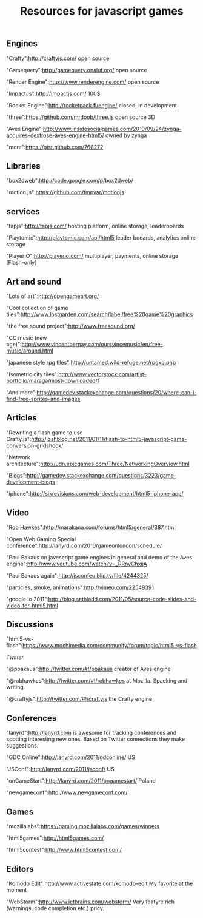 ﻿---
layout: post
title: Resources for javascript games
---

## Engines

"Crafty":http://craftyjs.com/ open source

"Gamequery":http://gamequery.onaluf.org/ open source

"Render Engine":http://www.renderengine.com/ open source

"ImpactJs":http://impactjs.com/ 100$

"Rocket Engine":http://rocketpack.fi/engine/ closed, in development

"three":https://github.com/mrdoob/three.js open source 3D

"Aves Engine":http://www.insidesocialgames.com/2010/09/24/zynga-acquires-dextrose-aves-engine-html5/ owned by zynga

"more":https://gist.github.com/768272

## Libraries

"box2dweb":http://code.google.com/p/box2dweb/

"motion.js":https://github.com/tmpvar/motionjs

## services

"tapjs":http://tapjs.com/ hosting platform, online storage, leaderboards

"Playtomic":http://playtomic.com/api/html5 leader boeards, analytics online storage

"PlayerIO":http://playerio.com/ multiplayer, payments, online storage [Flash-only]

## Art and sound

"Lots of art":http://opengameart.org/

"Cool collection of game tiles":http://www.lostgarden.com/search/label/free%20game%20graphics

"the free sound project":http://www.freesound.org/

"CC music (new age)":http://www.vincentbernay.com/oursvincemusic/en/free-music/around.html

"japanese style rpg tiles":http://untamed.wild-refuge.net/rpgxp.php

"Isometric city tiles":http://www.vectorstock.com/artist-portfolio/maraga/most-downloaded/1

"And more":http://gamedev.stackexchange.com/questions/20/where-can-i-find-free-sprites-and-images

## Articles

"Rewriting a flash game to use Crafty.js":http://joshblog.net/2011/01/11/flash-to-html5-javascript-game-conversion-gridshock/

"Network architecture":http://udn.epicgames.com/Three/NetworkingOverview.html

"Blogs":http://gamedev.stackexchange.com/questions/3223/game-development-blogs

"iphone":http://sixrevisions.com/web-development/html5-iphone-app/

## Video

"Rob Hawkes":http://marakana.com/forums/html5/general/387.html

"Open Web Gaming Special conference":http://lanyrd.com/2010/gameonlondon/schedule/

"Paul Bakaus on javescript game engines in general and demo of the Aves engine":http://www.youtube.com/watch?v=_RRnyChxijA

"Paul Bakaus again":http://jsconfeu.blip.tv/file/4244325/

"particles, smoke, animations":http://vimeo.com/22549391

"google io 2011":http://blog.sethladd.com/2011/05/source-code-slides-and-video-for-html5.html

## Discussions

"html5-vs-flash":https://www.mochimedia.com/community/forum/topic/html5-vs-flash

*Twitter*

"@pbakaus":http://twitter.com/#!/pbakaus creator of Aves engine

"@robhawkes":http://twitter.com/#!/robhawkes at Mozilla. Spaeking and writing.

"@craftyjs":http://twitter.com/#!/craftyjs the Crafty engine

## Conferences

"lanyrd":http://lanyrd.com is awesome for tracking conferences and spotting interesting new ones. Based on Twitter connections they make suggestions.

"GDC Online":http://lanyrd.com/2011/gdconline/ US

"JSConf":http://lanyrd.com/2011/jsconf/ US

"onGameStart":http://lanyrd.com/2011/ongamestart/ Poland

"newgameconf":http://www.newgameconf.com/

## Games

"mozillalabs":https://gaming.mozillalabs.com/games/winners

"html5games":http://html5games.com/

"html5contest":http://www.html5contest.com/

## Editors

"Komodo Edit":http://www.activestate.com/komodo-edit My favorite at the moment

"WebStorm":http://www.jetbrains.com/webstorm/ Very featyre rich (warnings, code completion etc.) pricy.